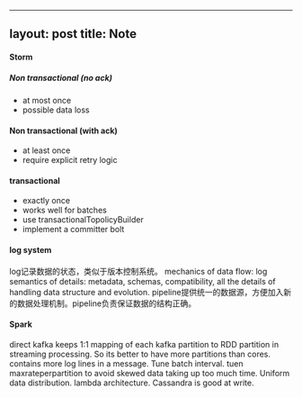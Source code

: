 
---
layout: post
title: Note
---

#### Storm

##### Non transactional (no ack)
- at most once
- possible data loss

#### Non transactional (with ack)
- at least once
- require explicit retry logic

#### transactional
- exactly once
- works well for batches
- use transactionalTopolicyBuilder
- implement a committer bolt


#### log system
log记录数据的状态，类似于版本控制系统。
mechanics of data flow: log
semantics of details: metadata, schemas, compatibility, all the details of handling data structure and evolution.
pipeline提供统一的数据源，方便加入新的数据处理机制。pipeline负责保证数据的结构正确。

#### Spark
direct kafka keeps 1:1 mapping of each kafka partition to RDD partition in streaming processing. So its better to have more partitions than cores. contains more log lines in a message.
Tune batch interval.
tuen maxrateperpartition to avoid skewed data taking up too much time.
Uniform data distribution.
lambda architecture.
Cassandra is good at write.
